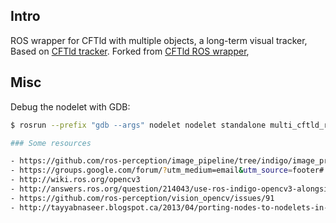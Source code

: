 ## Intro

ROS wrapper for CFTld with multiple objects, a long-term visual tracker, Based on [CFTld tracker](https://github.com/klahaag/CFtld).
Forked from [CFTld ROS wrapper](https://github.com/AutonomyLab/cftld_ros),

## Misc

Debug the nodelet with GDB:

```bash
$ rosrun --prefix "gdb --args" nodelet nodelet standalone multi_cftld_ros/MultiCFtldRosNodelet```

### Some resources

- https://github.com/ros-perception/image_pipeline/tree/indigo/image_proc/src
- https://groups.google.com/forum/?utm_medium=email&utm_source=footer#!msg/ros-sig-perception/K5__71SX7eU/mxWwn3AeAwAJ
- http://wiki.ros.org/opencv3
- http://answers.ros.org/question/214043/use-ros-indigo-opencv3-alongside-248/
- https://github.com/ros-perception/vision_opencv/issues/91
- http://tayyabnaseer.blogspot.ca/2013/04/porting-nodes-to-nodelets-in-ros.html
